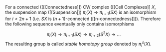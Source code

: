 For a connected ([[Connectedness]]) CW complex ([[Cell Complexes]] $X$, the suspension map ([[Suspension]]) $\pi_i(X) \rightarrow \pi_{i+1}(SX)$ is an isomorphism for $i<2n+1$ (i.e. $SX$ is $(n+1)$-connected ([[n-connectedness]])).
Therefore the following sequence eventually only contains isomorphisms 

$$ \pi_i(X) \rightarrow \pi_{i+1}(SX) \rightarrow \pi_{i+2}(S^2X) \rightarrow \dots $$
The resulting group is called *stable homotopy group* denoted by $\pi_i^s(X)$.